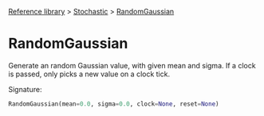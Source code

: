 [Reference library](../index.md) > [Stochastic](index.md) > [RandomGaussian](randomgaussian.md)

# RandomGaussian

Generate an random Gaussian value, with given mean and sigma. If a clock is passed, only picks a new value on a clock tick.

Signature:
```python
RandomGaussian(mean=0.0, sigma=0.0, clock=None, reset=None)
```
